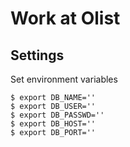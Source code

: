 # Work at Olist

## Settings

Set environment variables
```
$ export DB_NAME=''
$ export DB_USER=''
$ export DB_PASSWD=''
$ export DB_HOST=''
$ export DB_PORT=''
```